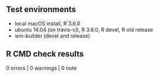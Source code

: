 ## Test environments

* local macOS install, R 3.6.0
* ubuntu 14.04 (on travis-ci), R 3.6.0, R devel, R old release
* win-builder (devel and release)

## R CMD check results

0 errors | 0 warnings | 0 note

